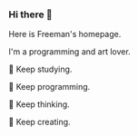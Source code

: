 ### Hi there 👋

Here is Freeman's homepage.

I'm a programming and art lover.
<!--
**DanielLiu1123/danielliu1123** is a ✨ _special_ ✨ repository because its `README.md` (this file) appears on your GitHub profile.

Here are some ideas to get you started:

- 🔭 I’m currently working on ...
- 🌱 I’m currently learning ...
- 👯 I’m looking to collaborate on ...
- 🤔 I’m looking for help with ...
- 💬 Ask me about ...
- 📫 How to reach me: ...
- 😄 Pronouns: ...
- ⚡ Fun fact: ...
-->
🌱 Keep studying.

🍃 Keep programming.

🌟 Keep thinking.

🍎 Keep creating.


